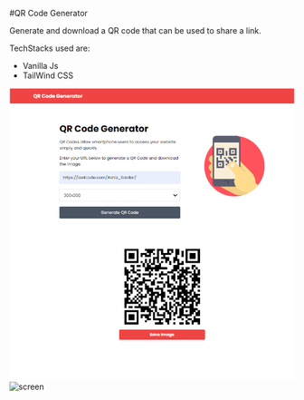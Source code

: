 #QR Code Generator

Generate and download a QR code that can be used to share a link.


TechStacks used are:
* Vanilla Js  
* TailWind CSS

<img src="img/screen.png">

<img width="1025" alt="screen" src="https://github.com/AshisSardar/QR-code-generator-main/assets/123493707/43fecd88-ce15-4b3c-9a7b-cd90ecb8cc22">

